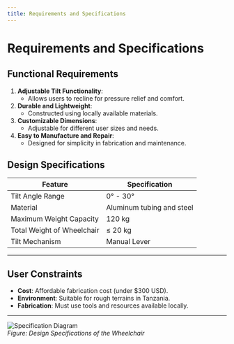 ```yaml
---
title: Requirements and Specifications
---
```


<link rel="stylesheet" href="assets/style.css">

# Requirements and Specifications

## Functional Requirements
1. **Adjustable Tilt Functionality**:
   - Allows users to recline for pressure relief and comfort.
2. **Durable and Lightweight**:
   - Constructed using locally available materials.
3. **Customizable Dimensions**:
   - Adjustable for different user sizes and needs.
4. **Easy to Manufacture and Repair**:
   - Designed for simplicity in fabrication and maintenance.

## Design Specifications
| Feature                      | Specification                         |
|------------------------------|---------------------------------------|
| Tilt Angle Range             | 0° - 30°                             |
| Material                     | Aluminum tubing and steel            |
| Maximum Weight Capacity      | 120 kg                               |
| Total Weight of Wheelchair   | ≤ 20 kg                              |
| Tilt Mechanism               | Manual Lever                         |

---

## User Constraints
- **Cost**: Affordable fabrication cost (under $300 USD).
- **Environment**: Suitable for rough terrains in Tanzania.
- **Fabrication**: Must use tools and resources available locally.

---

![Specification Diagram](assets/specifications.png)  
*Figure: Design Specifications of the Wheelchair*
